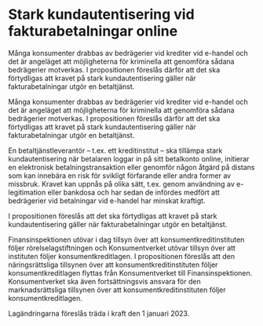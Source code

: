 # Stark kundautentisering vid fakturabetalningar online

Många konsumenter drabbas av bedrägerier vid krediter vid e-handel och det är angeläget att möjligheterna för kriminella att genomföra sådana bedrägerier motverkas. I propositionen föreslås därför att det ska förtydligas att kravet på stark kundautentisering gäller när fakturabetalningar utgör en betaltjänst.

Många konsumenter drabbas av bedrägerier vid krediter vid e-handel och det är angeläget att möjligheterna för kriminella att genomföra sådana bedrägerier motverkas. I propositionen föreslås därför att det ska förtydligas att kravet på stark kundautentisering gäller när fakturabetalningar utgör en betaltjänst.

En betaltjänstleverantör – t.ex. ett kreditinstitut – ska tillämpa stark
kundautentisering när betalaren loggar in på sitt betalkonto online, initierar en elektronisk betalningstransaktion eller genomför någon åtgärd på distans som kan innebära en risk för svikligt förfarande eller andra former av missbruk. Kravet kan uppnås på olika sätt, t.ex. genom användning av e-legitimation eller bankdosa och har sedan de infördes medfört att bedrägerier vid betalningar vid e-handel har minskat kraftigt.

I propositionen föreslås att det ska förtydligas att kravet på stark kundautentisering gäller när fakturabetalningar utgör en betaltjänst.

Finansinspektionen utövar i dag tillsyn över att konsumentkreditinstituten följer rörelselagstiftningen och Konsumentverket utövar tillsyn över att instituten följer konsumentkreditlagen. I propositionen föreslås att den näringsrättsliga tillsynen över att konsumentkreditinstituten följer
konsumentkreditlagen flyttas från Konsumentverket till Finansinspektionen. Konsumentverket ska även fortsättningsvis ansvara för den marknadsrättsliga tillsynen över att konsumentkreditinstituten följer konsumentkreditlagen.

Lagändringarna föreslås träda i kraft den 1 januari 2023.
